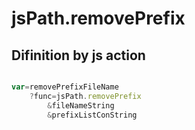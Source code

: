 # jsPath.removePrefix

## Difinition by js action

```js.js

var=removePrefixFileName
	?func=jsPath.removePrefix
		&fileNameString
		&prefixListConString
```


